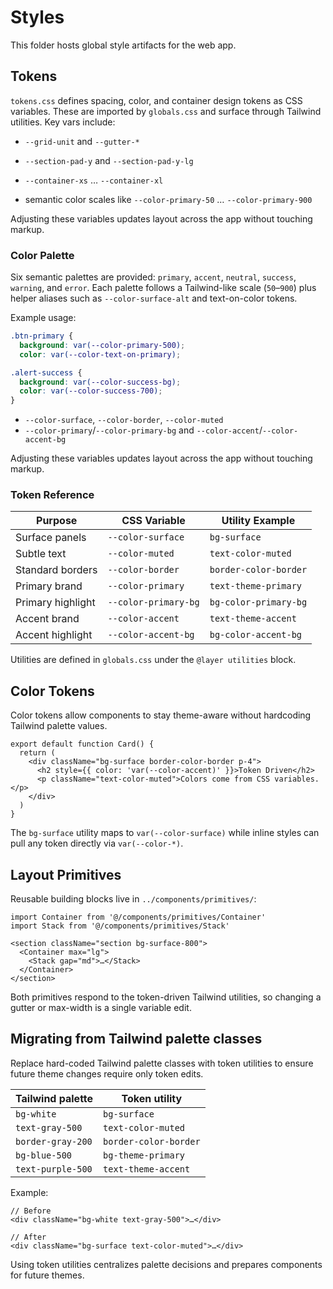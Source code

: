 # Styles

This folder hosts global style artifacts for the web app.

## Tokens

`tokens.css` defines spacing, color, and container design tokens as CSS variables. These are imported by `globals.css` and surface through Tailwind utilities. Key vars include:

- `--grid-unit` and `--gutter-*`
- `--section-pad-y` and `--section-pad-y-lg`
- `--container-xs` … `--container-xl`

- semantic color scales like `--color-primary-50` … `--color-primary-900`

Adjusting these variables updates layout across the app without touching markup.

### Color Palette

Six semantic palettes are provided: `primary`, `accent`, `neutral`, `success`, `warning`, and `error`. Each palette follows a Tailwind-like scale (`50`–`900`) plus helper aliases such as `--color-surface-alt` and text-on-color tokens.

Example usage:

```css
.btn-primary {
  background: var(--color-primary-500);
  color: var(--color-text-on-primary);

.alert-success {
  background: var(--color-success-bg);
  color: var(--color-success-700);
}
```

- `--color-surface`, `--color-border`, `--color-muted`
- `--color-primary`/`--color-primary-bg` and `--color-accent`/`--color-accent-bg`

Adjusting these variables updates layout across the app without touching markup.

### Token Reference

| Purpose             | CSS Variable          | Utility Example            |
|---------------------|-----------------------|----------------------------|
| Surface panels      | `--color-surface`     | `bg-surface`               |
| Subtle text         | `--color-muted`       | `text-color-muted`         |
| Standard borders    | `--color-border`      | `border-color-border`      |
| Primary brand       | `--color-primary`     | `text-theme-primary`       |
| Primary highlight   | `--color-primary-bg`  | `bg-color-primary-bg`      |
| Accent brand        | `--color-accent`      | `text-theme-accent`        |
| Accent highlight    | `--color-accent-bg`   | `bg-color-accent-bg`       |

Utilities are defined in `globals.css` under the `@layer utilities` block.

## Color Tokens

Color tokens allow components to stay theme-aware without hardcoding Tailwind palette values.

```tsx
export default function Card() {
  return (
    <div className="bg-surface border-color-border p-4">
      <h2 style={{ color: 'var(--color-accent)' }}>Token Driven</h2>
      <p className="text-color-muted">Colors come from CSS variables.</p>
    </div>
  )
}
```

The `bg-surface` utility maps to `var(--color-surface)` while inline styles can pull any token directly via `var(--color-*)`.

## Layout Primitives

Reusable building blocks live in `../components/primitives/`:

```
import Container from '@/components/primitives/Container'
import Stack from '@/components/primitives/Stack'

<section className="section bg-surface-800">
  <Container max="lg">
    <Stack gap="md">…</Stack>
  </Container>
</section>
```

Both primitives respond to the token-driven Tailwind utilities, so changing a gutter or max-width is a single variable edit.

## Migrating from Tailwind palette classes

Replace hard-coded Tailwind palette classes with token utilities to ensure future theme changes require only token edits.

| Tailwind palette     | Token utility           |
|----------------------|-------------------------|
| `bg-white`           | `bg-surface`            |
| `text-gray-500`      | `text-color-muted`      |
| `border-gray-200`    | `border-color-border`   |
| `bg-blue-500`        | `bg-theme-primary`      |
| `text-purple-500`    | `text-theme-accent`     |

Example:

```tsx
// Before
<div className="bg-white text-gray-500">…</div>

// After
<div className="bg-surface text-color-muted">…</div>
```

Using token utilities centralizes palette decisions and prepares components for future themes.
